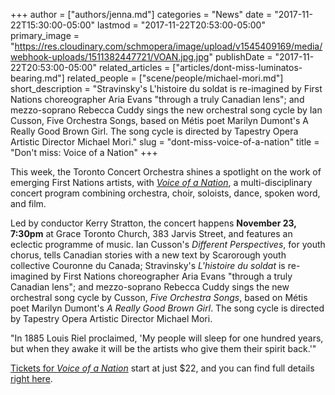+++
author = ["authors/jenna.md"]
categories = "News"
date = "2017-11-22T15:30:00-05:00"
lastmod = "2017-11-22T20:53:00-05:00"
primary_image = "https://res.cloudinary.com/schmopera/image/upload/v1545409169/media/webhook-uploads/1511382447721/VOAN.jpg.jpg"
publishDate = "2017-11-22T20:53:00-05:00"
related_articles = ["articles/dont-miss-luminatos-bearing.md"]
related_people = ["scene/people/michael-mori.md"]
short_description = "Stravinsky&#039;s L&#039;histoire du soldat is re-imagined by First Nations choreographer Aria Evans &quot;through a truly Canadian lens&quot;; and mezzo-soprano Rebecca Cuddy sings the new orchestral song cycle by Ian Cusson, Five Orchestra Songs, based on Métis poet Marilyn Dumont&#039;s A Really Good Brown Girl. The song cycle is directed by Tapestry Opera Artistic Director Michael Mori."
slug = "dont-miss-voice-of-a-nation"
title = "Don&#039;t miss: Voice of a Nation"
+++

This week, the Toronto Concert Orchestra shines a spotlight on the work of emerging First Nations artists, with [*Voice of a Nation*](https://www.eventbrite.ca/e/voice-of-a-nation-tickets-39468035958), a multi-disciplinary concert program combining orchestra, choir, soloists, dance, spoken word, and film.

Led by conductor Kerry Stratton, the concert happens **November 23, 7:30pm** at Grace Toronto Church, 383 Jarvis Street, and features an eclectic programme of music. Ian Cusson's *Different Perspectives*, for youth chorus, tells Canadian stories with a new text by Scarorough youth collective Couronne du Canada; Stravinsky's *L'histoire du soldat* is re-imagined by First Nations choreographer Aria Evans "through a truly Canadian lens"; and mezzo-soprano Rebecca Cuddy sings the new orchestral song cycle by Cusson, *Five Orchestra Songs*, based on Métis poet Marilyn Dumont's *A Really Good Brown Girl*. The song cycle is directed by Tapestry Opera Artistic Director Michael Mori.

"In 1885 Louis Riel proclaimed, 'My people will sleep for one hundred years, but when they awake it will be the artists who give them their spirit back.'"

[Tickets for *Voice of a Nation*](https://www.eventbrite.ca/e/voice-of-a-nation-tickets-39468035958) start at just $22, and you can find full details [right here](https://www.eventbrite.ca/e/voice-of-a-nation-tickets-39468035958).

